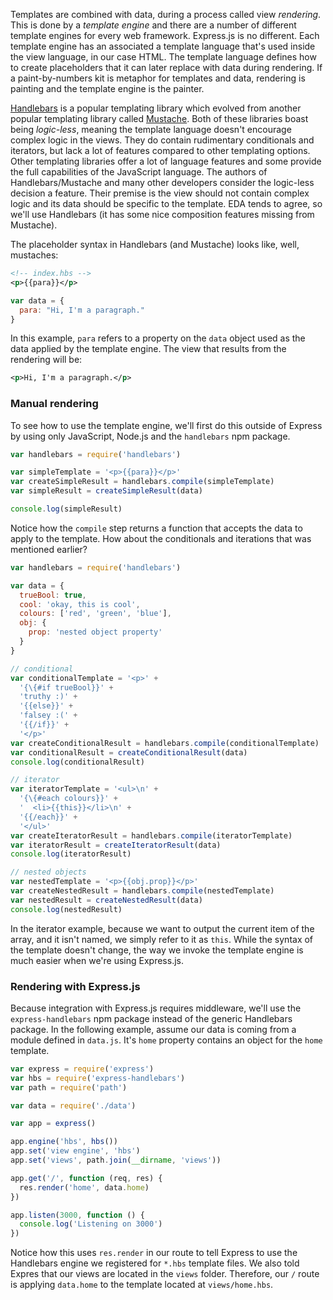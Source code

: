 Templates are combined with data, during a process called view _rendering_. This is done by a _template engine_ and there are a number of different template engines for every web framework. Express.js is no different. Each template engine has an associated a template language that's used inside the view language, in our case HTML. The template language defines how to create placeholders that it can later replace with data during rendering. If a paint-by-numbers kit is metaphor for templates and data, rendering is painting and the template engine is the painter.

[Handlebars](http://handlebarsjs.com) is a popular templating library which evolved from another popular templating library called [Mustache](https://mustache.github.io). Both of these libraries boast being _logic-less_, meaning the template language doesn't encourage complex logic in the views. They do contain rudimentary conditionals and iterators, but lack a lot of features compared to other templating options. Other templating libraries offer a lot of language features and some provide the full capabilities of the JavaScript language. The authors of Handlebars/Mustache and many other developers consider the logic-less decision a feature. Their premise is the view should not contain complex logic and its data should be specific to the template. EDA tends to agree, so we'll use Handlebars (it has some nice composition features missing from Mustache).

The placeholder syntax in Handlebars (and Mustache) looks like, well, mustaches:

```xml
<!-- index.hbs -->
<p>{{para}}</p>
```

```js
var data = {
  para: "Hi, I'm a paragraph."
}
```

In this example, `para` refers to a property on the `data` object used as the data applied by the template engine. The view that results from the rendering will be:

```xml
<p>Hi, I'm a paragraph.</p>
```

### Manual rendering

To see how to use the template engine, we'll first do this outside of Express by using only JavaScript, Node.js and the `handlebars` npm package.

```js
var handlebars = require('handlebars')

var simpleTemplate = '<p>{{para}}</p>'
var createSimpleResult = handlebars.compile(simpleTemplate)
var simpleResult = createSimpleResult(data)

console.log(simpleResult)
```

Notice how the `compile` step returns a function that accepts the data to apply to the template. How about the conditionals and iterations that was mentioned earlier?

```js
var handlebars = require('handlebars')

var data = {
  trueBool: true,
  cool: 'okay, this is cool',
  colours: ['red', 'green', 'blue'],
  obj: {
    prop: 'nested object property'
  }
}

// conditional
var conditionalTemplate = '<p>' +
  '{\{#if trueBool}}' +
  'truthy :)' +
  '{{else}}' +
  'falsey :(' +
  '{{/if}}' +
  '</p>'
var createConditionalResult = handlebars.compile(conditionalTemplate)
var conditionalResult = createConditionalResult(data)
console.log(conditionalResult)

// iterator
var iteratorTemplate = '<ul>\n' +
  '{\{#each colours}}' +
  '  <li>{{this}}</li>\n' +
  '{{/each}}' +
  '</ul>'
var createIteratorResult = handlebars.compile(iteratorTemplate)
var iteratorResult = createIteratorResult(data)
console.log(iteratorResult)

// nested objects
var nestedTemplate = '<p>{{obj.prop}}</p>'
var createNestedResult = handlebars.compile(nestedTemplate)
var nestedResult = createNestedResult(data)
console.log(nestedResult)
```

In the iterator example, because we want to output the current item of the array, and it isn't named, we simply refer to it as `this`. While the syntax of the template doesn't change, the way we invoke the template engine is much easier when we're using Express.js.


### Rendering with Express.js

Because integration with Express.js requires middleware, we'll use the `express-handlebars` npm package instead of the generic Handlebars package. In the following example, assume our data is coming from a module defined in `data.js`. It's `home` property contains an object for the `home` template.

```js
var express = require('express')
var hbs = require('express-handlebars')
var path = require('path')

var data = require('./data')

var app = express()

app.engine('hbs', hbs())
app.set('view engine', 'hbs')
app.set('views', path.join(__dirname, 'views'))

app.get('/', function (req, res) {
  res.render('home', data.home)
})

app.listen(3000, function () {
  console.log('Listening on 3000')
})
```

Notice how this uses `res.render` in our route to tell Express to use the Handlebars engine we registered for `*.hbs` template files. We also told Expres that our views are located in the `views` folder. Therefore, our `/` route is applying `data.home` to the template located at `views/home.hbs`.

